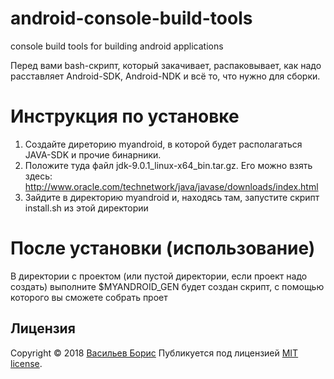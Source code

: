 # android-console-build-tools
console build tools for building android applications

Перед вами bash-скрипт, который закачивает, распаковывает, как надо расставляет Android-SDK, Android-NDK и всё то, что нужно для сборки.

# Инструкция по установке
1. Создайте диреторию myandroid, в которой будет располагаться JAVA-SDK и прочие бинарники.
2. Положите туда файл jdk-9.0.1_linux-x64_bin.tar.gz. Его можно взять здесь: http://www.oracle.com/technetwork/java/javase/downloads/index.html
3. Зайдите в директорию myandroid и, находясь там, запустите скрипт install.sh из этой директории

# После установки (использование)
В директории с проектом (или пустой директории, если проект надо создать)
выполните $MYANDROID_GEN
будет создан скрипт, с помощью которого вы сможете собрать проет

## Лицензия

Copyright © 2018 [Васильев Борис](https://github.com/1024sparrow)
Публикуется под лицензией [MIT license](https://github.com/1024sparrow/android-console-build-tools/blob/master/LICENSE).
